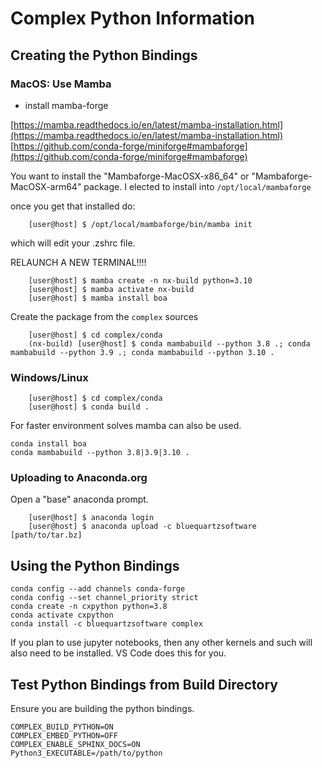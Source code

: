 # Complex Python Information

## Creating the Python Bindings

### MacOS: Use Mamba

- install mamba-forge

[https://mamba.readthedocs.io/en/latest/mamba-installation.html](https://mamba.readthedocs.io/en/latest/mamba-installation.html)
[https://github.com/conda-forge/miniforge#mambaforge](https://github.com/conda-forge/miniforge#mambaforge)

You want to install the "Mambaforge-MacOSX-x86_64" or "Mambaforge-MacOSX-arm64" package.
I elected to install into `/opt/local/mambaforge`

once you get that installed do:

```shell
    [user@host] $ /opt/local/mambaforge/bin/mamba init
```

which will edit your .zshrc file.

RELAUNCH A NEW TERMINAL!!!!

```shell
    [user@host] $ mamba create -n nx-build python=3.10
    [user@host] $ mamba activate nx-build
    [user@host] $ mamba install boa
```

Create the package from the `complex` sources

```shell
    [user@host] $ cd complex/conda
    (nx-build) [user@host] $ conda mambabuild --python 3.8 .; conda mambabuild --python 3.9 .; conda mambabuild --python 3.10 . 

```

### Windows/Linux

```shell
    [user@host] $ cd complex/conda
    [user@host] $ conda build . 
```

For faster environment solves mamba can also be used.

```shell
conda install boa
conda mambabuild --python 3.8|3.9|3.10 .
```

### Uploading to Anaconda.org

Open a "base" anaconda prompt.

```shell
    [user@host] $ anaconda login
    [user@host] $ anaconda upload -c bluequartzsoftware [path/to/tar.bz]
```

## Using the Python Bindings

```shell
conda config --add channels conda-forge
conda config --set channel_priority strict
conda create -n cxpython python=3.8
conda activate cxpython
conda install -c bluequartzsoftware complex
```

If you plan to use jupyter notebooks, then any other kernels and such will also need to be installed. VS Code does this for you.

## Test Python Bindings from Build Directory

Ensure you are building the python bindings.

```shell
COMPLEX_BUILD_PYTHON=ON
COMPLEX_EMBED_PYTHON=OFF
COMPLEX_ENABLE_SPHINX_DOCS=ON
Python3_EXECUTABLE=/path/to/python
```
